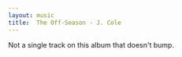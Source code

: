 ```yaml
---
layout: music
title:  The Off-Season - J. Cole
---
```


Not a single track on this album that doesn't bump.